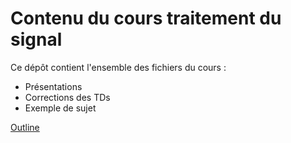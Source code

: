 # Contenu du cours traitement du signal 
Ce dépôt contient l'ensemble des fichiers du cours :
- Présentations
- Corrections des TDs
- Exemple de sujet


<a id="raw-url" href="https://raw.githubusercontent.com/fbuloup/pFIEA02CM/main/sequence_1.pdf">Outline</a>
